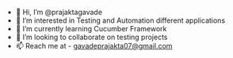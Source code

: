- 👋 Hi, I’m @prajaktagavade
- 👀 I’m interested in Testing and Automation different applications
- 🌱 I’m currently learning Cucumber Framework
- 💞️ I’m looking to collaborate on testing projects
- 📫 Reach me at - gavadeprajakta07@gmail.com

<!---
prajaktagavade/prajaktagavade is a ✨ special ✨ repository because its `README.md` (this file) appears on your GitHub profile.
You can click the Preview link to take a look at your changes.
--->
